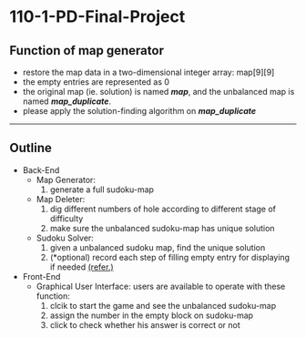 # 110-1-PD-Final-Project

## Function of map generator
- restore the map data in a two-dimensional integer array: map[9][9]
- the empty entries are represented as 0
- the original map (ie. solution) is named _**map**_, and the unbalanced map is named **_map_duplicate_**.
- please apply the solution-finding algorithm on **_map_duplicate_**


---
## Outline
- Back-End
  - Map Generator: 
    1. generate a full sudoku-map
  - Map Deleter: 
    1. dig different numbers of hole according to different stage of difficulty
    2. make sure the unbalanced sudoku-map has unique solution
  - Sudoku Solver: 
    1. given a unbalanced sudoku map, find the unique solution
    2. (*optional) record each step of filling empty entry for displaying if needed [(refer.)](https://www.gushiciku.cn/pl/glKd/zh-tw)
- Front-End
  - Graphical User Interface: users are available to operate with these function:
    1. clcik to start the game and see the unbalanced sudoku-map
    2. assign the number in the empty block on sudoku-map
    3. click to check whether his answer is correct or not
